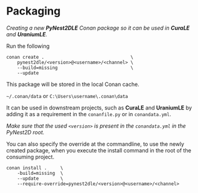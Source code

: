 
# Packaging

*Creating a new **PyNest2DLE** Conan package so it can be used in **CuraLE** and **UraniumLE**.*

Run the following

```shell
conan create .                                \
    pynest2dle/<version>@<username>/<channel> \
    --build=missing                           \
    --update
```

This package will be stored in the local Conan cache.

`~/.conan/data` or `C:\Users\username\.conan\data`

It can be used in downstream projects, such as **CuraLE** and **UraniumLE** by adding it as a requirement in the `conanfile.py` or in `conandata.yml`.

*Make sure that the used `<version>` is present in the `conandata.yml` in the PyNest2D root.*

You can also specify the override at the commandline, to use the newly created package, when you execute the install command in the root of the consuming project.

```shell
conan install .     \
    -build=missing  \ 
    --update        \
    --require-override=pynest2dle/<version>@<username>/<channel>
```
